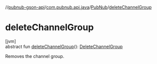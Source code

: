 //[pubnub-gson-api](../../../index.md)/[com.pubnub.api.java](../index.md)/[PubNub](index.md)/[deleteChannelGroup](delete-channel-group.md)

# deleteChannelGroup

[jvm]\
abstract fun [deleteChannelGroup](delete-channel-group.md)(): [DeleteChannelGroup](../../com.pubnub.api.java.endpoints.channel_groups/-delete-channel-group/index.md)

Removes the channel group.
